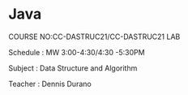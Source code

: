 # Java

COURSE NO:CC-DASTRUC21/CC-DASTRUC21 LAB

Schedule : MW 3:00-4:30/4:30 -5:30PM

Subject  : Data Structure and Algorithm

Teacher  : Dennis Durano



